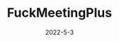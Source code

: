 ---
title: "FuckMeetingPlus"
date: 2022-5-3
description: 腾讯会议自动入会 GUI 程序
weight: 2
link: https://github.com/Yoroion/FuckMeetingPlus
repo: https://github.com/Yoroion/FuckMeetingPlus
icon: 🌠
---
